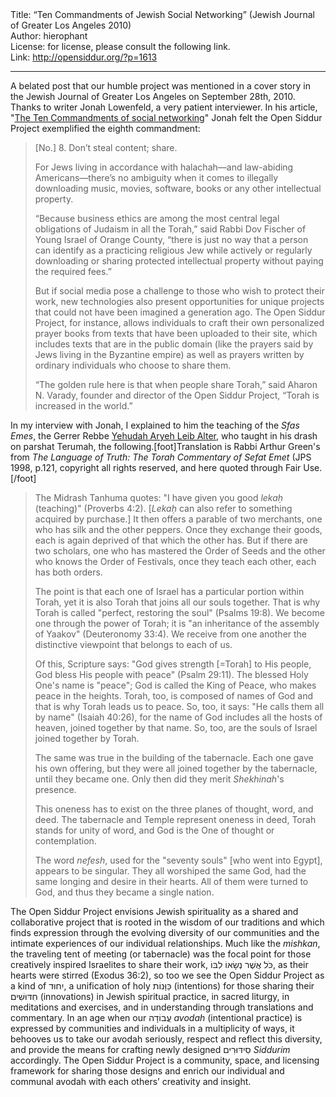 <html>
<head></head>
<body>
Title: “Ten Commandments of Jewish Social Networking” (Jewish Journal of Greater Los Angeles 2010)<br />
Author: hierophant<br />
License: for license, please consult the following link.<br />
Link: <a href="http://opensiddur.org/?p=1613">http://opensiddur.org/?p=1613</a>
<p />
<hr />

A belated post that our humble project was mentioned in a cover story in the Jewish Journal of Greater Los Angeles on September 28th, 2010. Thanks to writer Jonah Lowenfeld, a very patient interviewer. In his article, "<a href="http://web.archive.org/web/20140106031708/http://www.jewishjournal.com/articles/print/the_ten_commandments_of_social_networking_20100928/">The Ten Commandments of social networking</a>" Jonah felt the Open Siddur Project exemplified the eighth commandment:

<blockquote>[No.] 8. Don’t steal content; share.

For Jews living in accordance with halachah—and law-abiding Americans—there’s no ambiguity when it comes to illegally downloading music, movies, software, books or any other intellectual property.

“Because business ethics are among the most central legal obligations of Judaism in all the Torah,” said Rabbi Dov Fischer of Young Israel of Orange County, “there is just no way that a person can identify as a practicing religious Jew while actively or regularly downloading or sharing protected intellectual property without paying the required fees.”

But if social media pose a challenge to those who wish to protect their work, new technologies also present opportunities for unique projects that could not have been imagined a generation ago. The Open Siddur Project, for instance, allows individuals to craft their own personalized prayer books from texts that have been uploaded to their site, which includes texts that are in the public domain (like the prayers said by Jews living in the Byzantine empire) as well as prayers written by ordinary individuals who choose to share them.

“The golden rule here is that when people share Torah,” said Aharon N. Varady, founder and director of the Open Siddur Project, “Torah is increased in the world.”</blockquote>

In my interview with Jonah, I explained to him the teaching of the <em>Sfas Emes</em>, the Gerrer Rebbe <a href="http://en.wikipedia.org/wiki/Yehudah_Aryeh_Leib_Alter">Yehudah Aryeh Leib Alter</a>, who taught in his drash on parshat Terumah, the following.[foot]Translation is Rabbi Arthur Green's from <em>The Language of Truth: The Torah Commentary of Sefat Emet</em> (JPS 1998, p.121, copyright all rights reserved, and here quoted through Fair Use.[/foot]

<blockquote>The Midrash Tanhuma quotes: "I have given you good <em>lekaḥ</em> (teaching)" (Proverbs 4:2). [<em>Lekaḥ</em> can also refer to something acquired by purchase.] It then offers a parable of two merchants, one who has silk and the other peppers. Once they exchange their goods, each is again deprived of that which the other has. But if there are two scholars, one who has mastered the Order of Seeds and the other who knows the Order of Festivals, once they teach each other, each has both orders.

The point is that each one of Israel has a particular portion within Torah, yet it is also Torah that joins all our souls together. That is why Torah is called "perfect, restoring the soul" (Psalms 19:8). We become one through the power of Torah; it is "an inheritance of the assembly of Yaakov" (Deuteronomy 33:4). We receive from one another the distinctive viewpoint that belongs to each of us.

Of this, Scripture says: "God gives strength [=Torah] to His people, God bless His people with peace" (Psalm 29:11). The blessed Holy One's name is "peace"; God is called the King of Peace, who makes peace in the heights. Torah, too, is composed of names of God and that is why Torah leads us to peace. So, too, it says: "He calls them all by name" (Isaiah 40:26), for the name of God includes all the hosts of heaven, joined together by that name. So, too, are the souls of Israel joined together by Torah.

The same was true in the building of the tabernacle. Each one gave his own offering, but they were all joined together by the tabernacle, until they became one. Only then did they merit <em>Shekhinah</em>'s presence. 

This oneness has to exist on the three planes of thought, word, and deed. The tabernacle and Temple represent oneness in deed, Torah stands for unity of word, and God is the One of thought or contemplation.

The word <em>nefesh</em>, used for the "seventy souls" [who went into Egypt], appears to be singular. They all worshiped the same God, had the same longing and desire in their hearts. All of them were turned to God, and thus they became a single nation.</blockquote>

The Open Siddur Project envisions Jewish spirituality as a shared and collaborative project that is rooted in the wisdom of our traditions and which finds expression through the evolving diversity of our communities and the intimate experiences of our individual relationships. Much like the <em>mishkan</em>, the traveling tent of meeting (or tabernacle) was the focal point for those creatively inspired Israelites to share their work, כֹּל אֲשֶׁר נְשָׂאוֹ לִבּוֹ, as their hearts were stirred (Exodus 36:2), so too we see the Open Siddur Project as a kind of יִחוּד, a unification of holy כַּוָּנוֹת (intentions) for those sharing their חִדּוּשִׁים (innovations) in Jewish spiritual practice, in sacred liturgy, in meditations and exercises, and in understanding through translations and commentary. In an age when our עֲבוֹדָה <em>avodah</em> (intentional practice) is expressed by communities and individuals in a multiplicity of ways, it behooves us to take our avodah seriously, respect and reflect this diversity, and provide the means for crafting newly designed סִידּוּרִים <em>Siddurim</em> accordingly. The Open Siddur Project is a community, space, and licensing framework for sharing those designs and enrich our individual and communal avodah with each others’ creativity and insight.
</body>
</html>